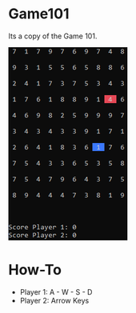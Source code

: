 # Game101

Its a copy of the Game 101.

![alt](./Docs/images/game_picture.png)

# How-To

* Player 1: A - W - S - D
* Player 2: Arrow Keys